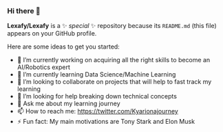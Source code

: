 ### Hi there 👋

**Lexafy/Lexafy** is a ✨ _special_ ✨ repository because its `README.md` (this file) appears on your GitHub profile.

Here are some ideas to get you started:

- 🔭 I’m currently working on acquiring all the right skills to become an AI/Robotics expert
- 🌱 I’m currently learning Data Science/Machine Learning
- 👯 I’m looking to collaborate on projects that will help to fast track my learning
- 🤔 I’m looking for help breaking down technical concepts
- 💬 Ask me about my learning journey
- 📫 How to reach me: https://twitter.com/Kyarionajourney
- ⚡ Fun fact: My main motivations are Tony Stark and Elon Musk
